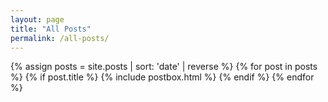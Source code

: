 ```yaml
---
layout: page
title: "All Posts"
permalink: /all-posts/
---
```


<div class="row listrecent">
{% assign posts = site.posts | sort: 'date' | reverse %}
{% for post in posts %}
  {% if post.title %}
    {% include postbox.html %}
  {% endif %}
{% endfor %}
</div>
